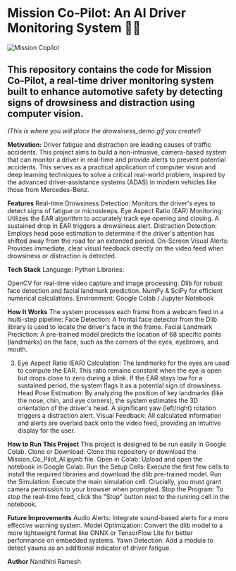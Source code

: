 # Mission Co-Pilot: An AI Driver Monitoring System 🚗💨
![Mission Copilot](Downloads/Mission_copilot.jpeg)


## This repository contains the code for Mission Co-Pilot, a real-time driver monitoring system built to enhance automotive safety by detecting signs of drowsiness and distraction using computer vision.

*(This is where you will place the drowsiness_demo.gif you create!)*

**Motivation:**
Driver fatigue and distraction are leading causes of traffic accidents. This project aims to build a non-intrusive, camera-based system that can monitor a driver in real-time and provide alerts to prevent potential accidents. This serves as a practical application of computer vision and deep learning techniques to solve a critical real-world problem, inspired by the advanced driver-assistance systems (ADAS) in modern vehicles like those from Mercedes-Benz.

**Features**
Real-time Drowsiness Detection: Monitors the driver's eyes to detect signs of fatigue or microsleeps.
Eye Aspect Ratio (EAR) Monitoring: Utilizes the EAR algorithm to accurately track eye opening and closing. A sustained drop in EAR triggers a drowsiness alert.
Distraction Detection: Employs head pose estimation to determine if the driver's attention has shifted away from the road for an extended period.
On-Screen Visual Alerts: Provides immediate, clear visual feedback directly on the video feed when drowsiness or distraction is detected.

**Tech Stack**
Language: Python
Libraries:

OpenCV for real-time video capture and image processing.
Dlib for robust face detection and facial landmark prediction.
NumPy & SciPy for efficient numerical calculations.
Environment: Google Colab / Jupyter Notebook

**How It Works**
The system processes each frame from a webcam feed in a multi-step pipeline:
Face Detection: A frontal face detector from the Dlib library is used to locate the driver's face in the frame.
Facial Landmark Prediction: A pre-trained model predicts the location of 68 specific points (landmarks) on the face, such as the corners of the eyes, eyebrows, and mouth.

3.  Eye Aspect Ratio (EAR) Calculation: The landmarks for the eyes are used to compute the EAR. This ratio remains constant when the eye is open but drops close to zero during a blink. If the EAR stays low for a sustained period, the system flags it as a potential sign of drowsiness.
Head Pose Estimation: By analyzing the position of key landmarks (like the nose, chin, and eye corners), the system estimates the 3D orientation of the driver's head. A significant yaw (left/right) rotation triggers a distraction alert.
Visual Feedback: All calculated information and alerts are overlaid back onto the video feed, providing an intuitive display for the user.

**How to Run This Project**
This project is designed to be run easily in Google Colab.
Clone or Download: Clone this repository or download the Mission_Co_Pilot_AI.ipynb file.
Open in Colab: Upload and open the notebook in Google Colab.
Run the Setup Cells: Execute the first few cells to install the required libraries and download the dlib pre-trained model.
Run the Simulation: Execute the main simulation cell. Crucially, you must grant camera permission to your browser when prompted.
Stop the Program: To stop the real-time feed, click the "Stop" button next to the running cell in the notebook.

**Future Improvements**
Audio Alerts: Integrate sound-based alerts for a more effective warning system.
Model Optimization: Convert the dlib model to a more lightweight format like ONNX or TensorFlow Lite for better performance on embedded systems.
Yawn Detection: Add a module to detect yawns as an additional indicator of driver fatigue.

**Author**
Nandhini Ramesh

